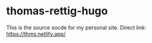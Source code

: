 # thomas-rettig-hugo
This is the source socde for my personal site.
Direct link: https://thms.netlify.app/
